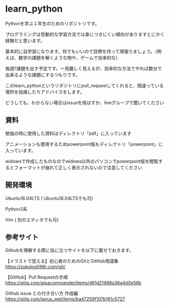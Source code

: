 # learn_python
Pythonを学ぶ１年生のためのリポジトリです。

プログラミングは受動的な学習方法では身につきにくい傾向がありますとにかく経験だと思います。

基本的に自学習になります。何でもいいので目標を持って頑張りましょう。（例えば、数学の課題を解くような物や、ゲームで効率的な）

毎週?課題を出す予定です。一見難しく見えるが、効率的な方法でやれば数分で出来るような課題にするつもりです。

このlearn_pythonというリポジトリにpull_requestしてくれると、間違っている場所を指摘したりアドバイスをします。

どうしても、わからない場合はissueを飛ばすか、lineグループで聞いてください

## 資料
勉強の時に使用した資料はディレクトリ「pdf」に入っています

アニメーションも使用するためpowerpoint版もディレクトリ「powerpoint」に入っています。

widowsで作成したものなのでwidows以外のパソコンでpowerpoint版を閲覧するとフォーマットが崩れて正しく表示されないので注意してください

## 開発環境
Ubuntu16.04LTS ( Ubuntu18.04LTSでも可)

Python3系

Vim ( 別のエディタでも可)

## 参考サイト
Githubを理解する際に役に立つサイトを以下に載せておきます。

【イラストで覚える】初心者のためのGitとGitHub用語集
https://zukulog098r.com/git/

【GitHub】Pull Requestの手順
https://qiita.com/aipacommander/items/d61d21988a36a4d0e58b

Github issue との付き合い方 作成編
https://qiita.com/janus_wel/items/ba47259f107b161c5727
